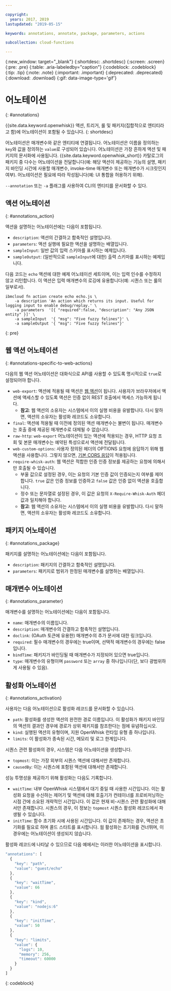 ```yaml
---

copyright:
  years: 2017, 2019
lastupdated: "2019-05-15"

keywords: annotations, annotate, package, parameters, actions

subcollection: cloud-functions

---
```


{:new_window: target="_blank"}
{:shortdesc: .shortdesc}
{:screen: .screen}
{:pre: .pre}
{:table: .aria-labeledby="caption"}
{:codeblock: .codeblock}
{:tip: .tip}
{:note: .note}
{:important: .important}
{:deprecated: .deprecated}
{:download: .download}
{:gif: data-image-type='gif'}

# 어노테이션
{: #annotations}

{{site.data.keyword.openwhisk}} 액션, 트리거, 룰 및 패키지(집합적으로 엔티티라고 함)에 어노테이션이 포함될 수 있습니다.
{: shortdesc}

어노테이션은 매개변수와 같은 엔티티에 연결됩니다. 어노테이션은 이름을 정의하는 `key`와 값을 정의하는 `value`로 구성되어 있습니다. 어노테이션은 가장 흔하게 액션 및 패키지의 문서화에 사용됩니다. {{site.data.keyword.openwhisk_short}} 카탈로그의 패키지 중 다수는 어노테이션을 전달합니다(예: 해당 액션이 제공하는 기능의 설명, 패키지 바인딩 시간에 사용할 매개변수, invoke-time 매개변수 또는 매개변수가 시크릿인지 여부). 어노테이션은 필요에 따라 작성됩니다(예: UI 통합을 허용하기 위해).

`--annotation` 또는 `-a` 플래그를 사용하여 CLI의 엔티티를 문서화할 수 있다.

## 액션 어노테이션
{: #annotations_action}

액션을 설명하는 어노테이션에는 다음이 포함됩니다.

- `description`: 액션의 간결하고 함축적인 설명입니다.
- `parameters`: 액션 실행에 필요한 액션을 설명하는 배열입니다.
- `sampleInput`: 일반 값의 입력 스키마를 표시하는 예제입니다.
- `sampleOutput`: (일반적으로 `sampleInput`에 대한) 출력 스키마를 표시하는 예제입니다.



다음 코드는 `echo` 액션에 대한 예제 어노테이션 세트이며, 이는 입력 인수를 수정하지 않고 리턴합니다. 이 액션은 입력 매개변수의 로깅에 유용합니다(예: 시퀀스 또는 룰의 일부로서).

```
ibmcloud fn action create echo echo.js \
    -a description 'An action which returns its input. Useful for logging input to enable debug/replay.' \
    -a parameters  '[{ "required":false, "description": "Any JSON entity" }]' \
    -a sampleInput  '{ "msg": "Five fuzzy felines"}' \
    -a sampleOutput '{ "msg": "Five fuzzy felines"}'
```
{: pre}

## 웹 액션 어노테이션
{: #annotations-specific-to-web-actions}

다음의 웹 액션 어노테이션은 대화식으로 API를 사용할 수 있도록 명시적으로 `true`로 설정되어야 합니다.

- `web-export`: 액션에 적용될 때 액션은 [웹 액션](/docs/openwhisk?topic=cloud-functions-actions_web)이 됩니다. 사용자가 브라우저에서 액션에 액세스할 수 있도록 액션은 인증 없이 REST 호출에서 액세스 가능하게 됩니다.
    * **참고**: 웹 액션의 소유자는 시스템에서 이의 실행 비용을 유발합니다. 다시 말하면, 액션의 소유자는 활성화 레코드도 소유합니다.
- `final`: 액션에 적용될 때 이전에 정의된 액션 매개변수는 불변이 됩니다. 매개변수는 호출 중에 제공된 매개변수로 대체될 수 없습니다.
- `raw-http`: `web-export` 어노테이션이 있는 액션에 적용되는 경우, HTTP 요청 조회 및 본문 매개변수는 예약된 특성으로서 액션에 전달됩니다.
- `web-custom-options`: 사용자 정의된 헤더의 OPTIONS 요청에 응답하기 위해 웹 액션을 사용합니다. 그렇지 않으면, [기본 CORS 응답](/docs/openwhisk?topic=cloud-functions-actions_web#actions_web_options)이 적용됩니다.
- `require-whisk-auth`: 웹 액션은 적합한 인증 인증 정보를 제공하는 요청에 의해서만 호출될 수 있습니다.
    * 부울 값으로 설정된 경우, 이는 요청의 기본 인증 값이 인증되는지 여부를 제어합니다. `true` 값은 인증 정보를 인증하고 `false` 값은 인증 없이 액션을 호출합니다.
    * 정수 또는 문자열로 설정된 경우, 이 값은 요청의 `X-Require-Whisk-Auth` 헤더 값과 일치해야 합니다.
    * **참고**: 웹 액션의 소유자는 시스템에서 이의 실행 비용을 유발합니다. 다시 말하면, 액션의 소유자는 활성화 레코드도 소유합니다.

## 패키지 어노테이션
{: #annotations_package}

패키지를 설명하는 어노테이션에는 다음이 포함됩니다.

- `description`: 패키지의 간결하고 함축적인 설명입니다.
- `parameters`: 패키지로 범위가 한정된 매개변수를 설명하는 배열입니다.

## 매개변수 어노테이션
{: #annotations_parameter}

매개변수를 설명하는 어노테이션에는 다음이 포함됩니다.

- `name`: 매개변수의 이름입니다.
- `description`: 매개변수의 간결하고 함축적인 설명입니다.
- `doclink`: (OAuth 토큰에 유용한) 매개변수의 추가 문서에 대한 링크입니다.
- `required`: 필수 매개변수의 경우에는 true이며, 선택적 매개변수의 경우에는 false입니다.
- `bindTime`: 패키지가 바인딩될 때 매개변수가 지정되어 있으면 true입니다.
- `type`: 매개변수의 유형이며 `password` 또는 `array` 중 하나입니다(단, 보다 광범위하게 사용될 수 있음).

## 활성화 어노테이션
{: #annotations_activation}

사용자는 다음 어노테이션으로 활성화 레코드를 문서화할 수 있습니다.

- `path`: 활성화를 생성한 액션의 완전한 경로 이름입니다. 이 활성화가 패키지 바인딩의 액션의 결과인 경우에 경로가 상위 패키지를 참조한다는 점에 유념하십시오.
- `kind`: 실행된 액션의 유형이며, 지원 OpenWhisk 런타임 유형 중 하나입니다.
- `limits`: 이 활성화가 종속된 시간, 메모리 및 로그 한계입니다.

시퀀스 관련 활성화의 경우, 시스템은 다음 어노테이션을 생성합니다.

- `topmost`: 이는 가장 외부의 시퀀스 액션에 대해서만 존재합니다.
- `causedBy`: 이는 시퀀스에 포함된 액션에 대해서만 존재합니다.

성능 투명성을 제공하기 위해 활성화는 다음도 기록합니다.

- `waitTime`: 내부 OpenWhisk 시스템에서 대기 중일 때 사용한 시간입니다. 이는 활성화 요청을 수신하는 제어기 및 액션에 대해 호출기가 컨테이너를 프로비저닝하는 시점 간에 소요된 개략적인 시간입니다. 이 값은 현재 비-시퀀스 관련 활성화에 대해서만 존재합니다. 시퀀스의 경우, 이 정보는 `topmost` 시퀀스 활성화 레코드에서 파생될 수 있습니다.
- `initTime`: 함수 초기화 시에 사용된 시간입니다. 이 값이 존재하는 경우, 액션은 초기화를 필요로 하며 콜드 스타트를 표시합니다. 웜 활성화는 초기화를 건너뛰며, 이 경우에는 어노테이션이 생성되지 않습니다.

활성화 레코드에 나타날 수 있으므로 다음 예에서는 이러한 어노테이션을 표시합니다.

```javascript
"annotations": [
  {
    "key": "path",
    "value": "guest/echo"
  },
  {
    "key": "waitTime",
    "value": 66
  },
  {
    "key": "kind",
    "value": "nodejs:6"
  },
  {
    "key": "initTime",
    "value": 50
  },
  {
    "key": "limits",
    "value": {
      "logs": 10,
      "memory": 256,
      "timeout": 60000
    }
  }
]
```
{: codeblock}

